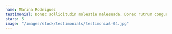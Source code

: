 ```yaml
---
name: Marina Rodriguez
testimonial: Donec sollicitudin molestie malesuada. Donec rutrum congue leo eget malesuada. Vivamus magna justo, lacinia eget consectetur sed, convallis at tellus.
stars: 5
image: "/images/stock/testimonials/testimonial-04.jpg"
---
```

